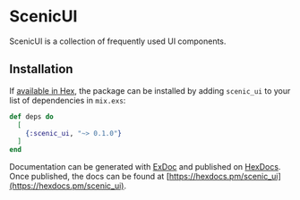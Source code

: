 # ScenicUI

ScenicUI is a collection of frequently used UI components.

## Installation

If [available in Hex](https://hex.pm/docs/publish), the package can be installed
by adding `scenic_ui` to your list of dependencies in `mix.exs`:

```elixir
def deps do
  [
    {:scenic_ui, "~> 0.1.0"}
  ]
end
```

Documentation can be generated with [ExDoc](https://github.com/elixir-lang/ex_doc)
and published on [HexDocs](https://hexdocs.pm). Once published, the docs can
be found at [https://hexdocs.pm/scenic_ui](https://hexdocs.pm/scenic_ui).

